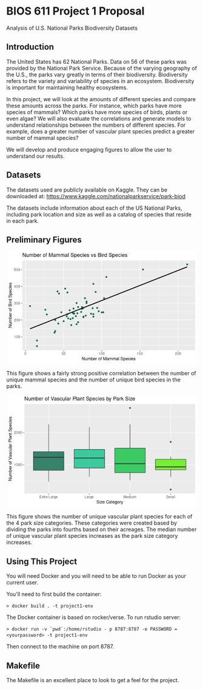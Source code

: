BIOS 611 Project 1 Proposal
===========================
Analysis of U.S. National Parks Biodiversity Datasets

Introduction
-----------------
The United States has 62 National Parks. Data on 56 of these parks was provided by the National Park Service. Because of the varying geography of the U.S., the parks vary greatly in terms of their biodiversity. Biodiversity refers to the variety and variability of species in an ecosystem. Biodiversity is important for maintaining healthy ecosystems. 

In this project, we will look at the amounts of different species and compare these amounts across the parks. For instance, which parks have more species of mammals? Which parks have more species of birds, plants or even algae? We will also evaluate the correlations and generate models to understand relationships between the numbers of different species. For example, does a greater number of vascular plant species predict a greater number of mammal species? 

We will develop and produce engaging figures to allow the user to understand our results. 

Datasets
-----------------
The datasets used are publicly available on Kaggle. They can be downloaded at: https://www.kaggle.com/nationalparkservice/park-biod

The datasets include information about each of the US National Parks, including park location and size as well as a catalog of species that reside in each park.  

Preliminary Figures
------------------
![](figures/MammalsvsBirds2.png)

This figure shows a fairly strong positive correlation between the number of unique
mammal species and the number of unique bird species in the parks.

![](figures/ParkSizevsPlantsBoxplots.png)

This figure shows the number of unique vascular plant species for each of the 4 park 
size categories. These categories were created based by dividing the parks into fourths
based on their acreages. The median number of unique vascular plant species increases
as the park size category increases.


Using This Project
-----------------
You will need Docker and you will need to be able to run Docker as your current user.

You'll need to first build the container:

    > docker build . -t project1-env
The Docker container is based on rocker/verse. To run rstudio server: 

    > docker run -v `pwd`:/home/rstudio - p 8787:8787 -e PASSWORD = 
    <yourpassword> -t project1-env
    
Then connect to the machine on port 8787.

Makefile 
-----------------
The Makefile is an excellent place to look to get a feel for the project.